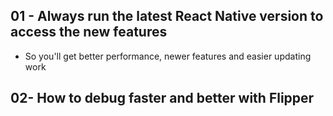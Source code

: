 ## 01 - Always run the latest React Native version to access the new features
- So you'll get better performance, newer features and easier updating work

## 02- How to debug faster and better with Flipper